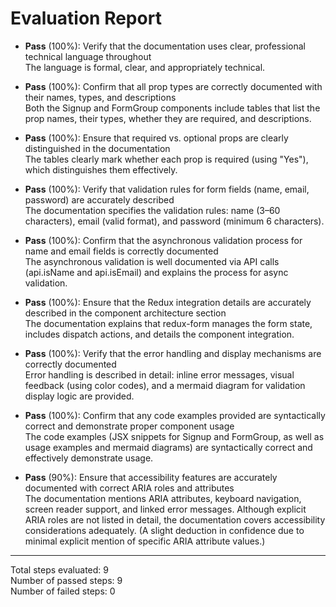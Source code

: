 # Evaluation Report

- **Pass** (100%): Verify that the documentation uses clear, professional technical language throughout  
  The language is formal, clear, and appropriately technical.

- **Pass** (100%): Confirm that all prop types are correctly documented with their names, types, and descriptions  
  Both the Signup and FormGroup components include tables that list the prop names, their types, whether they are required, and descriptions.

- **Pass** (100%): Ensure that required vs. optional props are clearly distinguished in the documentation  
  The tables clearly mark whether each prop is required (using "Yes"), which distinguishes them effectively.

- **Pass** (100%): Verify that validation rules for form fields (name, email, password) are accurately described  
  The documentation specifies the validation rules: name (3–60 characters), email (valid format), and password (minimum 6 characters).

- **Pass** (100%): Confirm that the asynchronous validation process for name and email fields is correctly documented  
  The asynchronous validation is well documented via API calls (api.isName and api.isEmail) and explains the process for async validation.

- **Pass** (100%): Ensure that the Redux integration details are accurately described in the component architecture section  
  The documentation explains that redux-form manages the form state, includes dispatch actions, and details the component integration.

- **Pass** (100%): Verify that the error handling and display mechanisms are correctly documented  
  Error handling is described in detail: inline error messages, visual feedback (using color codes), and a mermaid diagram for validation display logic are provided.

- **Pass** (100%): Confirm that any code examples provided are syntactically correct and demonstrate proper component usage  
  The code examples (JSX snippets for Signup and FormGroup, as well as usage examples and mermaid diagrams) are syntactically correct and effectively demonstrate usage.

- **Pass** (90%): Ensure that accessibility features are accurately documented with correct ARIA roles and attributes  
  The documentation mentions ARIA attributes, keyboard navigation, screen reader support, and linked error messages. Although explicit ARIA roles are not listed in detail, the documentation covers accessibility considerations adequately. (A slight deduction in confidence due to minimal explicit mention of specific ARIA attribute values.)

---

Total steps evaluated: 9  
Number of passed steps: 9  
Number of failed steps: 0